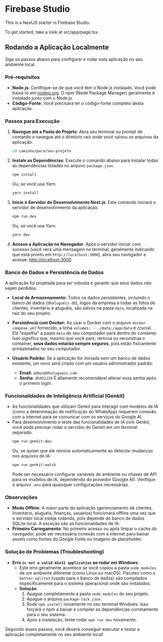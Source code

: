 
# Firebase Studio

This is a NextJS starter in Firebase Studio.

To get started, take a look at src/app/page.tsx.

## Rodando a Aplicação Localmente

Siga os passos abaixo para configurar e rodar esta aplicação no seu ambiente local.

### Pré-requisitos

*   **Node.js**: Certifique-se de que você tem o Node.js instalado. Você pode baixá-lo em [nodejs.org](https://nodejs.org/). O npm (Node Package Manager) geralmente é instalado junto com o Node.js.
*   **Código-Fonte**: Você precisará ter o código-fonte completo desta aplicação.

### Passos para Execução

1.  **Navegue até a Pasta do Projeto**:
    Abra seu terminal ou prompt de comando e navegue até o diretório raiz onde você salvou os arquivos da aplicação.
    ```bash
    cd caminho/para/seu-projeto
    ```

2.  **Instale as Dependências**:
    Execute o comando abaixo para instalar todas as dependências listadas no arquivo `package.json`.
    ```bash
    npm install
    ```
    Ou, se você usa Yarn:
    ```bash
    yarn install
    ```

3.  **Inicie o Servidor de Desenvolvimento Next.js**:
    Este comando iniciará o servidor de desenvolvimento da aplicação.
    ```bash
    npm run dev
    ```
    Ou, se você usa Yarn:
    ```bash
    yarn dev
    ```

4.  **Acesse a Aplicação no Navegador**:
    Após o servidor iniciar com sucesso (você verá uma mensagem no terminal, geralmente indicando que está pronto em `http://localhost:3000`), abra seu navegador e acesse:
    [http://localhost:3000](http://localhost:3000)

### Banco de Dados e Persistência de Dados

A aplicação foi projetada para ser robusta e garantir que seus dados não sejam perdidos.

*   **Local de Armazenamento:** Todos os dados persistentes, incluindo o banco de dados (`dhalugueis.db`), logos da empresa e todas as fotos de clientes, inventário e aluguéis, são salvos na pasta `data`, localizada na raiz do seu projeto.

*   **Persistência com Docker:** Ao usar o Docker com o arquivo `docker-compose.yml` fornecido, a linha `volumes: - ./data:/app/data` é crucial. Ela "espelha" a pasta `data` do seu computador para dentro do container. Isso significa que, mesmo que você pare, remova ou reconstrua o container, **seus dados estarão sempre seguros**, pois estão fisicamente armazenados no seu computador.

*   **Usuário Padrão:** Se a aplicação for iniciada sem um banco de dados existente, um novo será criado com um usuário administrador padrão:
    *   **Email**: `admin@dhalugueis.com`
    *   **Senha**: `dhdh1234`
    É altamente recomendável alterar essa senha após o primeiro login.

### Funcionalidades de Inteligência Artificial (Genkit)

*   As funcionalidades que utilizam Genkit para interagir com modelos de IA (como a determinação de notificação do WhatsApp) requerem conexão com a internet para se comunicar com os serviços do Google AI.
*   Para desenvolvimento e teste das funcionalidades de IA com Genkit, você pode precisar rodar o servidor do Genkit em um terminal separado:
    ```bash
    npm run genkit:dev
    ```
    Ou, se quiser que ele reinicie automaticamente ao detectar mudanças nos arquivos de IA:
    ```bash
    npm run genkit:watch
    ```
    Pode ser necessário configurar variáveis de ambiente ou chaves de API para os modelos de IA, dependendo do provedor (Google AI). Verifique o arquivo `.env` para quaisquer configurações necessárias.

### Observações

*   **Modo Offline**: A maior parte da aplicação (gerenciamento de clientes, inventário, aluguéis, finanças, usuários) funcionará offline uma vez que o servidor local esteja rodando, pois depende do banco de dados SQLite local. A exceção são as funcionalidades de IA.
*   **Primeiro Carregamento**: No primeiro acesso ou após limpar o cache do navegador, pode ser necessária conexão com a internet para baixar assets como fontes do Google Fonts ou imagens de placeholder.

### Solução de Problemas (Troubleshooting)

*   **Erro `is not a valid Win32 application` ao rodar em Windows**:
    *   Este erro geralmente acontece se você copiou a pasta `node_modules` de um ambiente diferente (como Linux ou macOS). Pacotes como o `better-sqlite3` (usado para o banco de dados) são compilados especificamente para o sistema operacional onde são instalados.
    *   **Solução**:
        1.  Apague completamente a pasta `node_modules` do seu projeto.
        2.  Apague o arquivo `package-lock.json`.
        3.  Rode `npm install` novamente no seu terminal Windows. Isso forçará o npm a baixar e compilar as dependências corretamente para o seu sistema.
        4.  Após a instalação, tente rodar `npm run dev` novamente.

Seguindo esses passos, você deverá conseguir executar e testar a aplicação completamente no seu ambiente local!
